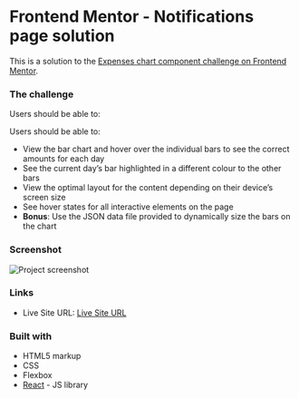 # Frontend Mentor - Notifications page solution

This is a solution to the [Expenses chart component challenge on Frontend Mentor](https://www.frontendmentor.io/challenges/expenses-chart-component-e7yJBUdjwt). 

### The challenge

Users should be able to:

Users should be able to:

- View the bar chart and hover over the individual bars to see the correct amounts for each day
- See the current day’s bar highlighted in a different colour to the other bars
- View the optimal layout for the content depending on their device’s screen size
- See hover states for all interactive elements on the page
- **Bonus**: Use the JSON data file provided to dynamically size the bars on the chart

### Screenshot

![Project screenshot](./app/public/frontendmentor-spendings.jpg)

### Links

- Live Site URL: [Live Site URL](https://6356d0c09df40300506f171b--stellar-nasturtium-d0c2a9.netlify.app/)

### Built with

- HTML5 markup
- CSS
- Flexbox
- [React](https://reactjs.org/) - JS library

